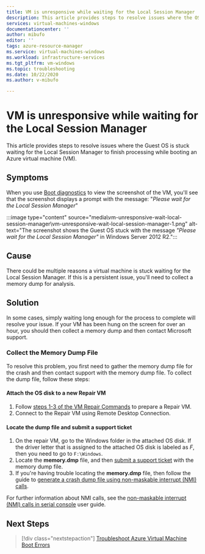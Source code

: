 ```yaml
---
title: VM is unresponsive while waiting for the Local Session Manager
description: This article provides steps to resolve issues where the OS is stuck waiting for the Local Session Manager to finish processing while booting an Azure VM.
services: virtual-machines-windows
documentationcenter: ''
author: mibufo
editor: ''
tags: azure-resource-manager
ms.service: virtual-machines-windows
ms.workload: infrastructure-services
ms.tgt_pltfrm: vm-windows
ms.topic: troubleshooting
ms.date: 10/22/2020
ms.author: v-mibufo

---
```


# VM is unresponsive while waiting for the Local Session Manager

This article provides steps to resolve issues where the Guest OS is stuck waiting for the Local Session Manager to finish processing while booting an Azure virtual machine (VM).

## Symptoms

When you use [Boot diagnostics](./boot-diagnostics.md) to view the screenshot of the VM, you'll see that the screenshot displays a prompt with the message: "*Please wait for the Local Session Manager*"

:::image type="content" source="media\vm-unresponsive-wait-local-session-manager\vm-unresponsive-wait-local-session-manager-1.png" alt-text="The screenshot shows the Guest OS stuck with the message *"Please wait for the Local Session Manager"* in Windows Server 2012 R2.":::

## Cause

There could be multiple reasons a virtual machine is stuck waiting for the Local Session Manager. If this is a persistent issue, you'll need to collect a memory dump for analysis.

## Solution

In some cases, simply waiting long enough for the process to complete will resolve your issue. If your VM has been hung on the screen for over an hour, you should then collect a memory dump and then contact Microsoft support.

### Collect the Memory Dump File

To resolve this problem, you first need to gather the memory dump file for the crash and then contact support with the memory dump file. To collect the dump file, follow these steps:

#### Attach the OS disk to a new Repair VM

1. Follow [steps 1-3 of the VM Repair Commands](./repair-windows-vm-using-azure-virtual-machine-repair-commands.md) to prepare a Repair VM.
2. Connect to the Repair VM using Remote Desktop Connection.

#### Locate the dump file and submit a support ticket

1. On the repair VM, go to the Windows folder in the attached OS disk. If the driver letter that is assigned to the attached OS disk is labeled as *F*, then you need to go to `F:\Windows`.
2. Locate the **memory.dmp** file, and then [submit a support ticket](https://portal.azure.com/?#blade/Microsoft_Azure_Support/HelpAndSupportBlade) with the memory dump file.
3. If you're having trouble locating the **memory.dmp** file, then follow the guide to [generate a crash dump file using non-maskable interrupt (NMI) calls](/windows/client-management/generate-kernel-or-complete-crash-dump).

For further information about NMI calls, see the [non-maskable interrupt (NMI) calls in serial console](./serial-console-windows.md#use-the-serial-console-for-nmi-calls) user guide.

## Next Steps

> [!div class="nextstepaction"]
> [Troubleshoot Azure Virtual Machine Boot Errors](articles\virtual-machines\troubleshooting\boot-error-troubleshoot.md)